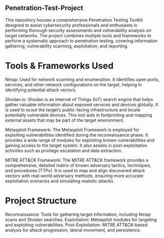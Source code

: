 ## Penetration-Test-Project

This repository houses a comprehensive Penetration Testing Toolkit designed to assist cybersecurity professionals and enthusiasts in performing thorough security assessments and vulnerability analysis on target networks. The project combines multiple tools and frameworks to perform a systematic approach to penetration testing, covering information gathering, vulnerability scanning, exploitation, and reporting.

# Tools & Frameworks Used
Nmap:
Used for network scanning and enumeration. It identifies open ports, services, and other network configurations on the target, helping in identifying potential attack vectors.

Shodan.io:
Shodan is an Internet of Things (IoT) search engine that helps gather valuable information about exposed services and devices globally. It is used to scout the target’s public-facing infrastructure and locate potentially vulnerable devices.
This tool aids in footprinting and mapping external assets that may be part of the target environment.

Metasploit Framework:
The Metasploit Framework is employed for exploiting vulnerabilities identified during the reconnaissance phase. It provides a wide range of modules for exploiting known vulnerabilities and gaining access to the target system.
It also assists in post-exploitation activities such as privilege escalation and data extraction.

MITRE ATT&CK Framework:
The MITRE ATT&CK framework provides a comprehensive, detailed matrix of known adversary tactics, techniques, and procedures (TTPs).
It is used to map and align discovered attack vectors with real-world adversary methods, ensuring more accurate exploitation scenarios and simulating realistic attacks.

# Project Structure
Reconnaissance: Tools for gathering target information, including Nmap scans and Shodan searches.
Exploitation: Metasploit modules for targeting and exploiting vulnerabilities.
Post-Exploitation: MITRE ATT&CK-based analysis for attack progression, lateral movement, and persistence.
